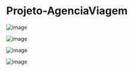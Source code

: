 # Projeto-AgenciaViagem

![image](https://user-images.githubusercontent.com/77218845/146849012-8e5d1888-e206-46b5-94b0-991c7160a518.png)

![image](https://user-images.githubusercontent.com/77218845/146849042-5fd184c0-618f-4200-994c-8248263bc4f7.png)

![image](https://user-images.githubusercontent.com/77218845/146849069-c8a12842-e064-433d-b5a9-03e832d0f33c.png)

![image](https://user-images.githubusercontent.com/77218845/146849094-5974cb9e-edc7-4c21-94c5-1d6d15ec312b.png)
